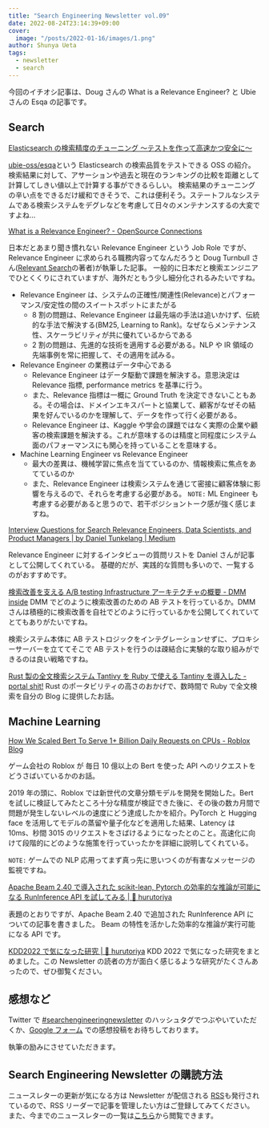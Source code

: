 ```yaml
---
title: "Search Engineering Newsletter vol.09"
date: 2022-08-24T23:14:39+09:00
cover:
  image: "/posts/2022-01-16/images/1.png"
author: Shunya Ueta
tags:
  - newsletter
  - search
---
```


今回のイチオシ記事は、Doug さんの What is a Relevance Engineer? と Ubie さんの Esqa の記事です。

## Search

[Elasticsearch の検索精度のチューニング 〜テストを作って高速かつ安全に〜](https://www.slideshare.net/takahi-i/elasticsearch-251621964?utm_source=pocket_mylist)

[ubie\-oss/esqa](https://github.com/ubie-oss/esqa)という Elasticsearch の検索品質をテストできる OSS の紹介。
検索結果に対して、アサーションや過去と現在のランキングの比較を距離として計算してしきい値以上で計算する事ができるらしい。
検索結果のチューニングの辛い点をできるだけ緩和できそうで、これは便利そう。ステートフルなシステムである検索システムをデグレなどを考慮して日々のメンテナンスするの大変ですよね...

[What is a Relevance Engineer? \- OpenSource Connections](https://opensourceconnections.com/blog/2020/07/16/what-is-a-relevance-engineer/)

日本だとあまり聞き慣れない Relevance Engineer という Job Role ですが、Relevance Engineer に求められる職務内容ってなんだろうと Doug Turnbull さん([Relevant Search](https://amzn.to/3POnmFA)の著者)が執筆した記事。
一般的に日本だと検索エンジニアでひとくくりにされていますが、海外だともう少し細分化されるみたいですね。

- Relevance Engineer は、システムの正確性/関連性(Relevance)とパフォーマンス/安定性の間のスイートスポットにまたがる
  - 8 割の問題は、Relevance Engineer は最先端の手法は追いかけず、伝統的な手法で解決する(BM25, Learning to Rank)。なぜならメンテナンス性、スケーラビリティが共に優れているからである
  - 2 割の問題は、先進的な技術を適用する必要がある。NLP や IR 領域の先端事例を常に把握して、その適用を試みる。
- Relevance Engineer の業務はデータ中心である
  - Relevance Engineer はデータ駆動で課題を解決する。意思決定は Relevance 指標, performance metrics を基準に行う。
  - また、Relevance 指標は一概に Ground Truth を決定できないこともある。その場合は、ドメインエキスパートと協業して、顧客がなぜその結果を好んでいるのかを理解して、データを作って行く必要がある。
  - Relevance Engineer は、Kaggle や学会の課題ではなく実際の企業や顧客の検索課題を解決する。これが意味するのは精度と同程度にシステム面のパフォーマンスにも関心を持っていることを意味する。
- Machine Learning Engineer vs Relevance Engineer
  - 最大の差異は、機械学習に焦点を当てているのか、情報検索に焦点をあてているのか
  - また、Relevance Engineer は検索システムを通じて密接に顧客体験に影響を与えるので、それらを考慮する必要がある。
    `NOTE:` ML Engineer も考慮する必要があると思うので、若干ポジショントーク感が強く感じますね。

[Interview Questions for Search Relevance Engineers, Data Scientists, and Product Managers \| by Daniel Tunkelang \| Medium](https://dtunkelang.medium.com/interview-questions-for-search-relevance-engineers-and-product-managers-7a1b6b8cacea)

Relevance Engineer に対するインタビューの質問リストを Daniel さんが記事として公開してくれている。
基礎的だが、実践的な質問も多いので、一覧するのがおすすめです。

[検索改善を支える A/B testing Infrastructure アーキテクチャの概要 \- DMM inside](https://inside.dmm.com/entry/2022/5/17/engineer-search?utm_source=pocket_mylist)
DMM でどのように検索改善のための AB テストを行っているか。DMM さんは積極的に検索改善を自社でどのように行っているかを公開してくれていてとてもありがたいですね。

検索システム本体に AB テストロジックをインテグレーションせずに、プロキシーサーバーを立ててそこで AB テストを行うのは疎結合に実験的な取り組みができるのは良い戦略ですね。

[Rust 製の全文検索システム Tantivy を Ruby で使える Tantiny を導入した \- portal shit\!](https://portalshit.net/2022/05/16/using-tantivy-over-tantiny?utm_source=pocket_mylist)
Rust のポータビリティの高さのおかげで、数時間で Ruby で全文検索を自分の Blog に提供したお話。

## Machine Learning

[How We Scaled Bert To Serve 1\+ Billion Daily Requests on CPUs \- Roblox Blog](https://blog.roblox.com/2020/05/scaled-bert-serve-1-billion-daily-requests-cpus/?utm_source=pocket_mylist)

ゲーム会社の Roblox が 毎日 10 億以上の Bert を使った API へのリクエストをどうさばいているかのお話。

2019 年の頭に、Roblox では新世代の文章分類モデルを開発を開始した。Bert を試しに検証してみたところ十分な精度が検証できた後に、その後の数カ月間で問題が発生しないレベルの速度にどう達成したかを紹介。PyTorch と Hugging face を活用してモデルの蒸留や量子化などを適用した結果、Latency は 10ms、秒間 3015 のリクエストをさばけるようになったとのこと。高速化に向けて段階的にどのような施策を行っていったかを詳細に説明してくれている。

`NOTE:` ゲームでの NLP 応用ってまず真っ先に思いつくのが有害なメッセージの監視ですね。

[Apache Beam 2\.40 で導入された scikit\-lean, Pytorch の効率的な推論が可能になる RunInference API を試してみる \| 🦅 hurutoriya](http://localhost:1313/posts/2022-08-18-1938/)

表題のとおりですが、Apache Beam 2.40 で追加された RunInference API についての記事を書きました。 Beam の特性を活かした効率的な推論が実行可能になる API です。

[KDD2022 で気になった研究 \| 🦅 hurutoriya](http://localhost:1313/posts/2022-08-15-2335/)
KDD 2022 で気になった研究をまとめました。この Newsletter の読者の方が面白く感じるような研究がたくさんあったので、ぜひ御覧ください。

## 感想など

Twitter で [#searchengineeringnewsletter](https://twitter.com/hashtag/searchengineeringnewsletter?f=live) のハッシュタグでつぶやいていただくか、[Google フォーム](https://forms.gle/xFgMwRJbeqJxNtfe9) での感想投稿をお待ちしております。

執筆の励みにさせていただきます。

## Search Engineering Newsletter の購読方法

ニュースレターの更新が気になる方は Newsletter が配信される [RSS](https://shunyaueta.com/tags/newsletter/index.xml)も発行されているので、RSS リーダーで記事を管理したい方はご登録してみてください。
また、今までのニュースレターの一覧は[こちら](https://shunyaueta.com/tags/newsletter/)から閲覧できます。

